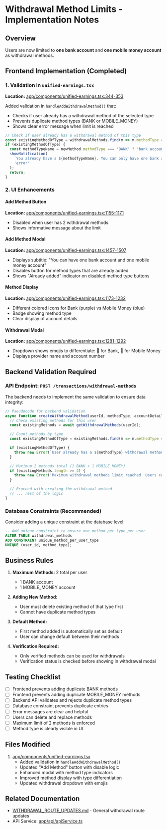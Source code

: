 # Withdrawal Method Limits - Implementation Notes

## Overview
Users are now limited to **one bank account** and **one mobile money account** as withdrawal methods.

## Frontend Implementation (Completed)

### 1. Validation in `unified-earnings.tsx`
**Location:** [app/components/unified-earnings.tsx:344-353](app/components/unified-earnings.tsx#L344-L353)

Added validation in `handleAddWithdrawalMethod()` that:
- Checks if user already has a withdrawal method of the selected type
- Prevents duplicate method types (BANK or MOBILE_MONEY)
- Shows clear error message when limit is reached

```typescript
// Check if user already has a withdrawal method of this type
const existingMethodOfType = withdrawalMethods.find(m => m.methodType === newMethod.methodType);
if (existingMethodOfType) {
  const methodTypeName = newMethod.methodType === 'BANK' ? 'bank account' : 'mobile money account';
  showNotification(
    `You already have a ${methodTypeName}. You can only have one bank account and one mobile money account. Please delete the existing ${methodTypeName} first if you want to add a different one.`,
    'error'
  );
  return;
}
```

### 2. UI Enhancements

#### Add Method Button
**Location:** [app/components/unified-earnings.tsx:1155-1171](app/components/unified-earnings.tsx#L1155-L1171)
- Disabled when user has 2 withdrawal methods
- Shows informative message about the limit

#### Add Method Modal
**Location:** [app/components/unified-earnings.tsx:1457-1507](app/components/unified-earnings.tsx#L1457-L1507)
- Displays subtitle: "You can have one bank account and one mobile money account"
- Disables button for method types that are already added
- Shows "Already added" indicator on disabled method type buttons

#### Method Display
**Location:** [app/components/unified-earnings.tsx:1173-1232](app/components/unified-earnings.tsx#L1173-L1232)
- Different colored icons for Bank (purple) vs Mobile Money (blue)
- Badge showing method type
- Clear display of account details

#### Withdrawal Modal
**Location:** [app/components/unified-earnings.tsx:1281-1292](app/components/unified-earnings.tsx#L1281-L1292)
- Dropdown shows emojis to differentiate: 🏦 for Bank, 📱 for Mobile Money
- Displays provider name and account number

## Backend Validation Required

### API Endpoint: `POST /transactions/withdrawal-methods`

The backend needs to implement the same validation to ensure data integrity:

```typescript
// Pseudocode for backend validation
async function createWithdrawalMethod(userId, methodType, accountDetails) {
  // Check existing methods for this user
  const existingMethods = await getWithdrawalMethods(userId);

  // Count methods by type
  const existingMethodOfType = existingMethods.find(m => m.methodType === methodType);

  if (existingMethodOfType) {
    throw new Error(`User already has a ${methodType} withdrawal method. Maximum one per type allowed.`);
  }

  // Maximum 2 methods total (1 BANK + 1 MOBILE_MONEY)
  if (existingMethods.length >= 2) {
    throw new Error('Maximum withdrawal methods limit reached. Users can only have one bank account and one mobile money account.');
  }

  // Proceed with creating the withdrawal method
  // ... rest of the logic
}
```

### Database Constraints (Recommended)

Consider adding a unique constraint at the database level:

```sql
-- Add unique constraint to ensure one method per type per user
ALTER TABLE withdrawal_methods
ADD CONSTRAINT unique_method_per_user_type
UNIQUE (user_id, method_type);
```

## Business Rules

1. **Maximum Methods:** 2 total per user
   - 1 BANK account
   - 1 MOBILE_MONEY account

2. **Adding New Method:**
   - User must delete existing method of that type first
   - Cannot have duplicate method types

3. **Default Method:**
   - First method added is automatically set as default
   - User can change default between their methods

4. **Verification Required:**
   - Only verified methods can be used for withdrawals
   - Verification status is checked before showing in withdrawal modal

## Testing Checklist

- [ ] Frontend prevents adding duplicate BANK methods
- [ ] Frontend prevents adding duplicate MOBILE_MONEY methods
- [ ] Backend API validates and rejects duplicate method types
- [ ] Database constraint prevents duplicate entries
- [ ] Error messages are clear and helpful
- [ ] Users can delete and replace methods
- [ ] Maximum limit of 2 methods is enforced
- [ ] Method type is clearly visible in UI

## Files Modified

1. [app/components/unified-earnings.tsx](app/components/unified-earnings.tsx)
   - Added validation in `handleAddWithdrawalMethod()`
   - Updated "Add Method" button with disable logic
   - Enhanced modal with method type indicators
   - Improved method display with type differentiation
   - Updated withdrawal dropdown with emojis

## Related Documentation

- [WITHDRAWAL_ROUTE_UPDATES.md](WITHDRAWAL_ROUTE_UPDATES.md) - General withdrawal route updates
- API Service: [app/api/apiService.ts](app/api/apiService.ts)
